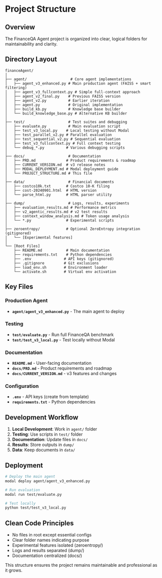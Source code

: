 # Project Structure

## Overview

The FinanceQA Agent project is organized into clear, logical folders for maintainability and clarity.

## Directory Layout

```
financeAgent/
│
├── agent/                    # Core agent implementations
│   ├── agent_v3_enhanced.py # Main production agent (FAISS + smart filtering)
│   ├── agent_v3_fullcontext.py # Simple full-context approach
│   ├── agent_v2_final.py    # Previous FAISS version
│   ├── agent_v2.py          # Earlier iteration
│   ├── agent.py             # Original implementation
│   ├── build_kb.py          # Knowledge base builder
│   └── build_knowledge_base.py # Alternative KB builder
│
├── test/                    # Test suites and debugging
│   ├── evaluate.py          # Main evaluation script
│   ├── test_v3_local.py    # Local testing without Modal
│   ├── test_parallel_v2.py # Parallel evaluation
│   ├── test_sequential_v2.py # Sequential evaluation
│   ├── test_v3_fullcontext.py # Full context testing
│   └── debug_*.py          # Various debugging scripts
│
├── docs/                    # Documentation
│   ├── PRD.md              # Product requirements & roadmap
│   ├── CURRENT_VERSION.md  # v3 release notes
│   ├── MODAL_DEPLOYMENT.md # Modal deployment guide
│   └── PROJECT_STRUCTURE.md # This file
│
├── data/                    # Financial documents
│   ├── costco10k.txt       # Costco 10-K filing
│   ├── cost-20240901.html  # HTML version
│   └── parse_html.py       # HTML parser utility
│
├── dump/                    # Logs, results, experiments
│   ├── evaluation_results.md # Performance metrics
│   ├── v2_agentic_results.md # v2 test results
│   ├── context_window_analysis.md # Token usage analysis
│   └── *.py                # Experimental scripts
│
├── zeroentropy/            # Optional ZeroEntropy integration (gitignored)
│   └── [Experimental features]
│
└── [Root Files]
    ├── README.md           # Main documentation
    ├── requirements.txt    # Python dependencies
    ├── .env               # API keys (gitignored)
    ├── .gitignore         # Git exclusions
    ├── load_env.sh        # Environment loader
    └── activate.sh        # Virtual env activation
```

## Key Files

### Production Agent
- **`agent/agent_v3_enhanced.py`** - The main agent to deploy

### Testing
- **`test/evaluate.py`** - Run full FinanceQA benchmark
- **`test/test_v3_local.py`** - Test locally without Modal

### Documentation
- **`README.md`** - User-facing documentation
- **`docs/PRD.md`** - Product requirements and roadmap
- **`docs/CURRENT_VERSION.md`** - v3 features and changes

### Configuration
- **`.env`** - API keys (create from template)
- **`requirements.txt`** - Python dependencies

## Development Workflow

1. **Local Development**: Work in `agent/` folder
2. **Testing**: Use scripts in `test/` folder
3. **Documentation**: Update files in `docs/`
4. **Results**: Store outputs in `dump/`
5. **Data**: Keep documents in `data/`

## Deployment

```bash
# Deploy the main agent
modal deploy agent/agent_v3_enhanced.py

# Run evaluation
modal run test/evaluate.py

# Test locally
python test/test_v3_local.py
```

## Clean Code Principles

- No files in root except essential configs
- Clear folder names indicating purpose
- Experimental features isolated (zeroentropy/)
- Logs and results separated (dump/)
- Documentation centralized (docs/)

This structure ensures the project remains maintainable and professional as it grows.
